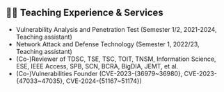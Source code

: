 ## 🧑‍🎨 Teaching Experience & Services
- Vulnerability Analysis and Penetration Test (Semester 1/2, 2021-2024, Teaching assistant)
- Network Attack and Defense Technology (Semester 1, 2022/23, Teaching assistant)
- (Co-)Reviewer of TDSC, TSE, TSC, TOIT, TNSM, Information Science, ESE, IEEE Access, SPB, SCN, BCRA, BigDIA, JEMT, et al.
- (Co-)Vulnerabilities Founder (CVE-2023-{36979~36980}, CVE-2023-{47033~47035}, CVE-2024-{51167~51174})
